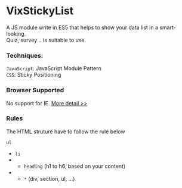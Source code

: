 # VixStickyList
A JS module write in ES5 that helps to show your data list in a smart-looking.<br/>
Quiz, survey .. is suitable to use.
### Techniques:
 `JavaScript`: JavaScript Module Pattern<br/>`CSS`: Sticky Positioning 

### Browser Supported
No support for IE. [More detail >>](https://developer.mozilla.org/en-US/docs/Web/CSS/position)

### Rules
The HTML struture have to follow the rule below

`ul`
- `li`
- - `heading` (h1 to h6, based on your content)
- - `*` (div, section, ul, ...)

